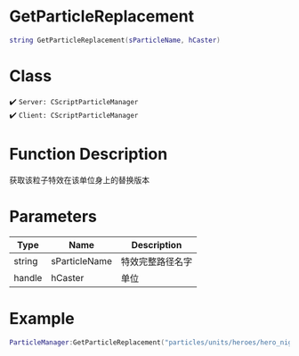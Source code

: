 # GetParticleReplacement
```lua
string GetParticleReplacement(sParticleName, hCaster)
```
# Class
✔️ `Server: CScriptParticleManager`  
✔️ `Client: CScriptParticleManager`  

# Function Description
获取该粒子特效在该单位身上的替换版本
# Parameters
Type|Name|Description
--|--|--
string|sParticleName|特效完整路径名字
handle|hCaster|单位

# Example
```lua
ParticleManager:GetParticleReplacement("particles/units/heroes/hero_night_stalker/nightstalker_ulti.vpcf", hCaster)
```